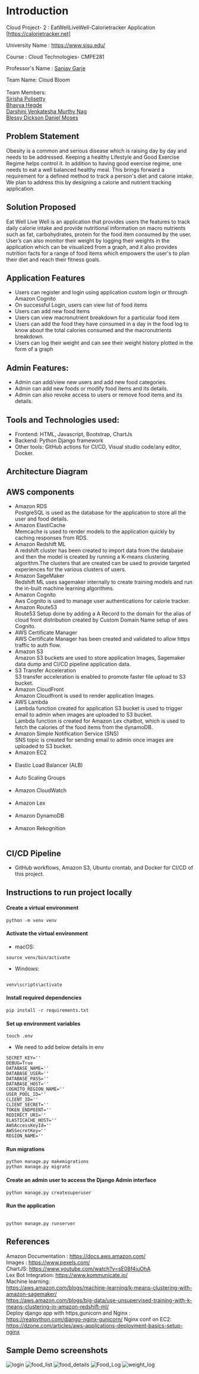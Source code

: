 # Introduction

Cloud Project- 2 : EatWellLiveWell-Calorietracker Application [https://calorietracker.net]

University Name : https://www.sjsu.edu/

Course : Cloud Technologies- CMPE281

Professor's Name : [Sanjay Garje](https://www.linkedin.com/in/sanjaygarje/)
 
Team Name: Cloud Bloom<br/><br/>
Team Members:<br/>
[Sirisha Polisetty](https://www.linkedin.com/in/sirishapolisetty/) <br/>
[Bhavya Hegde](https://www.linkedin.com/in/bhavya-hegde/) <br/>
[Darshini Venkatesha Murthy Nag](https://www.linkedin.com/in/darshini-venkatesha-murthy-nag-90052756/) <br/>
[Blessy Dickson Daniel Moses](https://www.linkedin.com/in/blessy-dickson/) <br/>

## Problem Statement
Obesity is a common and serious disease which is raising day by day and needs to be addressed. Keeping a healthy Lifestyle and Good Exercise Regime helps control it.
In addition to having good exercise regime, one needs to eat a well balanced healthy meal. This brings forward a requirement for a defined method to track a person's diet and calorie intake. We plan to address this by designing a calorie and nutrient tracking application.

## Solution Proposed
Eat Well Live Well is an application that provides users the features to track daily calorie intake and provide nutritional information on macro nutrients such as fat, carbohydrates, protein for the food item consumed by the user. User’s can also monitor their weight by logging their weights in the application which can be visualized from a graph, and it also provides nutrition facts for a range of food items which empowers the user's to plan their diet and reach their fitness goals. 

## Application Features
* Users can register and login using application custom login or through Amazon Cognito
* On successful Login, users can view list of food items
* Users can add new food items
* Users can view macronutrient breakdown for a particular food item
* Users can add the food they have consumed in a day in the food log to know about the total calories consumed and the macronutrients breakdown. 
* Users can log their weight and can see their weight history plotted in the form of a graph

## Admin Features:
* Admin can add/view new users and add new food categories.
* Admin can add new foods or modify food items and its details.
* Admin can also revoke access to users or remove food items and its details.


## Tools and Technologies used:
  * Frontend: HTML, Javascript, Bootstrap, ChartJs
  * Backend: Python Django framework
  * Other tools: GitHub actions for CI/CD, Visual studio code/any editor, Docker.
  
  
## Architecture Diagram

## AWS components
* Amazon RDS <br/>
  PostgreSQL is used as the database for the application to store all the user and food details.<br/>
* Amazon ElastiCache <br/>
  Memcache is used to render models  to the application quickly by caching responses from RDS.<br/>
* Amazon Redshift ML <br/>
  A redshift cluster has been created to import data from the database and then the model is created by running a K-means clustering algorithm.The clusters that are    created can be used to provide targeted experiences for the various clusters of users.<br/>
* Amazon SageMaker <br/>
  Redshift ML uses sagemaker internally to create training models and run the in-built machine learning algorithms.<br/>
* Amazon Cognito <br/>
  Aws Cognito is used to manage user authentications for calorie tracker.<br/>
* Amazon Route53 <br/>
  Route53 Setup done by adding a A Record to the domain for the alias of cloud front distribution created by Custom Domain Name setup of aws Cognito.<br/>
* AWS Certificate Manager <br/>
  AWS Certificate Manager has been created and validated to allow https traffic to auth flow.<br/>
* Amazon S3 <br/>
  Amazon S3 buckets are used to store application Images, Sagemaker data dump and CI/CD pipeline application data.<br/>
* S3 Transfer Acceleration <br/>
  S3 transfer acceleration is enabled to promote faster file upload to S3 bucket.<br/>
* Amazon CloudFront <br/>
  Amazon Cloudfront is used to render application Images.<br/>
* AWS Lambda<br/>
  Lambda function created for application S3 bucket is used to trigger email to admin when images are uploaded to S3 bucket.<br/> 
  Lambda function is created for Amazon Lex chatbot, which is used to fetch the calories of the food items from the dynamoDB.<br/>
* Amazon Simple Notification Service (SNS)<br/>
  SNS topic is created for sending email to admin once images are uploaded to S3 bucket.<br/>
* Amazon EC2 <br/><br/>
* Elastic Load Balancer (ALB)<br/><br/>
* Auto Scaling Groups <br/><br/>
* Amazon CloudWatch <br/><br/>
* Amazon Lex <br/><br/>
* Amazon DynamoDB <br/><br/>
* Amazon Rekognition <br/><br/>

  
  

## CI/CD Pipeline
* GitHub workflows, Amazon S3, Ubuntu  crontab, and Docker for CI/CD of this project.

## Instructions to run project locally

#### Create a virtual environment
```
python -m venv venv
  ```
#### Activate the virtual environment

* macOS:
```
source venv/bin/activate
```

* Windows:
```

venv\scripts\activate
```

#### Install required dependencies
```
pip install -r requirements.txt
```

#### Set up environment variables
```
touch .env
```
* We need to add below details in env
```
SECRET_KEY=''
DEBUG=True
DATABASE_NAME=''
DATABASE_USER=''
DATABASE_PASS=''
DATABASE_HOST=''
COGNITO_REGION_NAME=''
USER_POOL_ID=''
CLIENT_ID=''
CLIENT_SECRET=''
TOKEN_ENDPOINT=''
REDIRECT_URI=''
ELASTICACHE_HOST=''
AWSAccessKeyId=''
AWSSecretKey=''
REGION_NAME=''
```

#### Run migrations
```
python manage.py makemigrations
python manage.py migrate
```

#### Create an admin user to access the Django Admin interface
```
python manage.py createsuperuser
```

#### Run the application
```

python manage.py runserver
```

## References
Amazon Documentation : https://docs.aws.amazon.com/ <br/>
Images :  https://www.pexels.com/ <br/>
ChartJS:  https://www.youtube.com/watch?v=sE08f4iuOhA <br/>
Lex Bot Integration: https://www.kommunicate.io/ <br/>
Machine learning:<br/>
https://aws.amazon.com/blogs/machine-learning/k-means-clustering-with-amazon-sagemaker/ <br/>
https://aws.amazon.com/blogs/big-data/use-unsupervised-training-with-k-means-clustering-in-amazon-redshift-ml/ <br/>
Deploy django app with https,gunicorn and Nginx : https://realpython.com/django-nginx-gunicorn/
Nginx conf on EC2: https://dzone.com/articles/aws-applications-deployment-basics-setup-nginx

## Sample Demo screenshots
![login](https://user-images.githubusercontent.com/111547793/201795997-9bb6482b-de73-4ae7-bc9f-18fea7e1c9d7.png)
![food_list](https://user-images.githubusercontent.com/111547793/201796014-61a10b0c-3a79-4bd8-bc5a-98227f8ae451.png)
![food_details](https://user-images.githubusercontent.com/111547793/201800340-2843a9b7-1fb3-44e9-88e7-f0a68ac9185c.png)
![Food_Log](https://user-images.githubusercontent.com/111547793/201796036-41f8c50b-af5b-4192-9ef0-adab6235400c.png)
![weight_log](https://user-images.githubusercontent.com/111547793/201800380-2747a809-f360-4145-8890-9ed9412eafcb.png)


